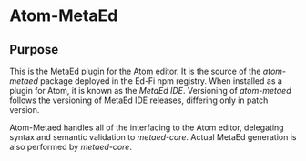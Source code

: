 Atom-MetaEd
======

Purpose
-

This is the MetaEd plugin for the [Atom](https://atom.io) editor.  It is the source of the _atom-metaed_ package deployed in the Ed-Fi npm registry.  When installed as a plugin for Atom, it is known as the _MetaEd IDE_.  Versioning of _atom-metaed_ follows the versioning of MetaEd IDE releases, differing only in patch version.

Atom-Metaed handles all of the interfacing to the Atom editor, delegating syntax and semantic validation to _metaed-core_.  Actual MetaEd generation is also performed by _metaed-core_.
